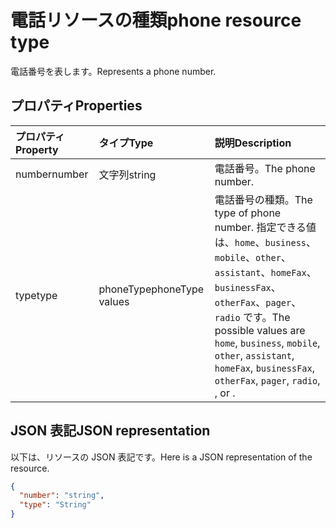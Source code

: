 # <a name="phone-resource-type"></a><span data-ttu-id="7664a-101">電話リソースの種類</span><span class="sxs-lookup"><span data-stu-id="7664a-101">phone resource type</span></span>

<span data-ttu-id="7664a-102">電話番号を表します。</span><span class="sxs-lookup"><span data-stu-id="7664a-102">Represents a phone number.</span></span>


## <a name="properties"></a><span data-ttu-id="7664a-103">プロパティ</span><span class="sxs-lookup"><span data-stu-id="7664a-103">Properties</span></span>
| <span data-ttu-id="7664a-104">プロパティ</span><span class="sxs-lookup"><span data-stu-id="7664a-104">Property</span></span>     | <span data-ttu-id="7664a-105">タイプ</span><span class="sxs-lookup"><span data-stu-id="7664a-105">Type</span></span>   |<span data-ttu-id="7664a-106">説明</span><span class="sxs-lookup"><span data-stu-id="7664a-106">Description</span></span>|
|:---------------|:--------|:----------|
|<span data-ttu-id="7664a-107">number</span><span class="sxs-lookup"><span data-stu-id="7664a-107">number</span></span>|<span data-ttu-id="7664a-108">文字列</span><span class="sxs-lookup"><span data-stu-id="7664a-108">string</span></span>|<span data-ttu-id="7664a-109">電話番号。</span><span class="sxs-lookup"><span data-stu-id="7664a-109">The phone number.</span></span>|
|<span data-ttu-id="7664a-110">type</span><span class="sxs-lookup"><span data-stu-id="7664a-110">type</span></span>|<span data-ttu-id="7664a-111">phoneType</span><span class="sxs-lookup"><span data-stu-id="7664a-111">phoneType values</span></span>|<span data-ttu-id="7664a-112">電話番号の種類。</span><span class="sxs-lookup"><span data-stu-id="7664a-112">The type of phone number.</span></span> <span data-ttu-id="7664a-113">指定できる値は、`home`、`business`、`mobile`、`other`、`assistant`、`homeFax`、`businessFax`、`otherFax`、`pager`、`radio` です。</span><span class="sxs-lookup"><span data-stu-id="7664a-113">The possible values are `home`, `business`, `mobile`, `other`, `assistant`, `homeFax`, `businessFax`, `otherFax`, `pager`, `radio`, , or .</span></span>|

## <a name="json-representation"></a><span data-ttu-id="7664a-114">JSON 表記</span><span class="sxs-lookup"><span data-stu-id="7664a-114">JSON representation</span></span>

<span data-ttu-id="7664a-115">以下は、リソースの JSON 表記です。</span><span class="sxs-lookup"><span data-stu-id="7664a-115">Here is a JSON representation of the resource.</span></span>

<!-- {
  "blockType": "resource",
  "optionalProperties": [

  ],
  "@odata.type": "microsoft.graph.phone"
}-->

```json
{
  "number": "string",
  "type": "String"
}

```

<!-- uuid: 8fcb5dbc-d5aa-4681-8e31-b001d5168d79
2015-10-25 14:57:30 UTC -->
<!-- {
  "type": "#page.annotation",
  "description": "phone resource",
  "keywords": "",
  "section": "documentation",
  "tocPath": ""
}-->
